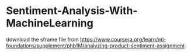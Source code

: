 # Sentiment-Analysis-With-MachineLearning
download the sframe file from https://www.coursera.org/learn/ml-foundations/supplement/phb1M/analyzing-product-sentiment-assignment
